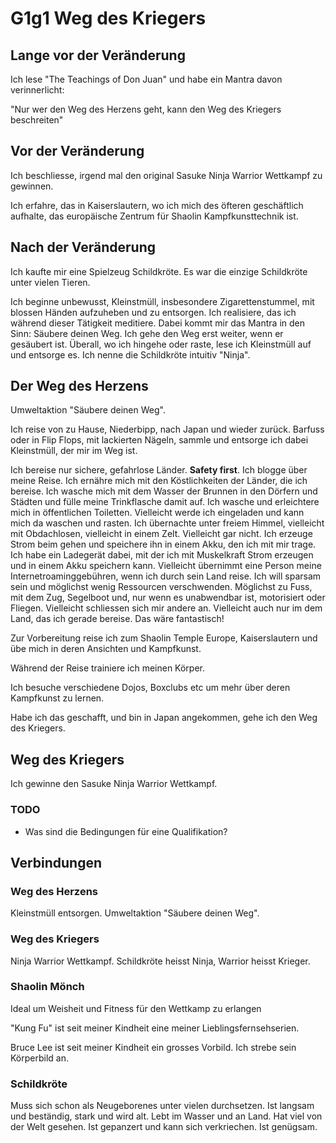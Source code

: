 # G1g1 Weg des Kriegers

## Lange vor der Veränderung

Ich lese "The Teachings of Don Juan" und habe ein Mantra davon verinnerlicht:

"Nur wer den Weg des Herzens geht, kann den Weg des Kriegers beschreiten"

## Vor der Veränderung

Ich beschliesse, irgend mal den original Sasuke Ninja Warrior Wettkampf zu gewinnen.

Ich erfahre, das in Kaiserslautern, wo ich mich des öfteren geschäftlich aufhalte, das europäische Zentrum für Shaolin Kampfkunsttechnik ist.

## Nach der Veränderung
Ich kaufte mir eine Spielzeug Schildkröte. Es war die einzige Schildkröte unter vielen Tieren.

Ich beginne unbewusst, Kleinstmüll, insbesondere Zigarettenstummel, mit blossen Händen aufzuheben und zu entsorgen.
Ich realisiere, das ich während dieser Tätigkeit meditiere.
Dabei kommt mir das Mantra in den Sinn: Säubere deinen Weg.
Ich gehe den Weg erst weiter, wenn er gesäubert ist. Überall, wo ich hingehe oder raste, lese ich Kleinstmüll auf und entsorge es.
Ich nenne die Schildkröte intuitiv "Ninja".

## Der Weg des Herzens

Umweltaktion "Säubere deinen Weg".

Ich reise von zu Hause, Niederbipp, nach Japan und wieder zurück.
Barfuss oder in Flip Flops, mit lackierten Nägeln, sammle und entsorge ich dabei Kleinstmüll, der mir im Weg ist. 

Ich bereise nur sichere, gefahrlose Länder. **Safety first**.
Ich blogge über meine Reise.
Ich ernähre mich mit den Köstlichkeiten der Länder, die ich bereise.
Ich wasche mich mit dem Wasser der Brunnen in den Dörfern und Städten und fülle meine Trinkflasche damit auf.
Ich wasche und erleichtere mich in öffentlichen Toiletten.
Vielleicht werde ich eingeladen und kann mich da waschen und rasten.
Ich übernachte unter freiem Himmel, vielleicht mit Obdachlosen, vielleicht in einem Zelt. Vielleicht gar nicht.
Ich erzeuge Strom beim gehen und speichere ihn in einem Akku, den ich mit mir trage.
Ich habe ein Ladegerät dabei, mit der ich mit Muskelkraft Strom erzeugen und in einem Akku speichern kann.
Vielleicht übernimmt eine Person meine Internetroaminggebühren, wenn ich durch sein Land reise.
Ich will sparsam sein und möglichst wenig Ressourcen verschwenden. Möglichst zu Fuss, mit dem Zug, Segelboot und, nur wenn es unabwendbar ist, motorisiert oder Fliegen.
Vielleicht schliessen sich mir andere an. Vielleicht auch nur im dem Land, das ich gerade bereise. Das wäre fantastisch!

Zur Vorbereitung reise ich zum Shaolin Temple Europe, Kaiserslautern und übe mich in deren Ansichten und Kampfkunst.

Während der Reise trainiere ich meinen Körper.

Ich besuche verschiedene Dojos, Boxclubs etc um mehr über deren Kampfkunst zu lernen.

Habe ich das geschafft, und bin in Japan angekommen, gehe ich den Weg des Kriegers.

## Weg des Kriegers

Ich gewinne den Sasuke Ninja Warrior Wettkampf.

### TODO

- Was sind die Bedingungen für eine Qualifikation? 

## Verbindungen

### Weg des Herzens

Kleinstmüll entsorgen. Umweltaktion "Säubere deinen Weg".

### Weg des Kriegers

Ninja Warrior Wettkampf. Schildkröte heisst Ninja, Warrior heisst Krieger.

### Shaolin Mönch

Ideal um Weisheit und Fitness für den Wettkamp zu erlangen

"Kung Fu" ist seit meiner Kindheit eine meiner Lieblingsfernsehserien.

Bruce Lee ist seit meiner Kindheit ein grosses Vorbild. Ich strebe sein Körperbild an.

### Schildkröte

Muss sich schon als Neugeborenes unter vielen durchsetzen.
Ist langsam und beständig, stark und wird alt.
Lebt im Wasser und an Land.
Hat viel von der Welt gesehen.
Ist gepanzert und kann sich verkriechen.
Ist genügsam.
